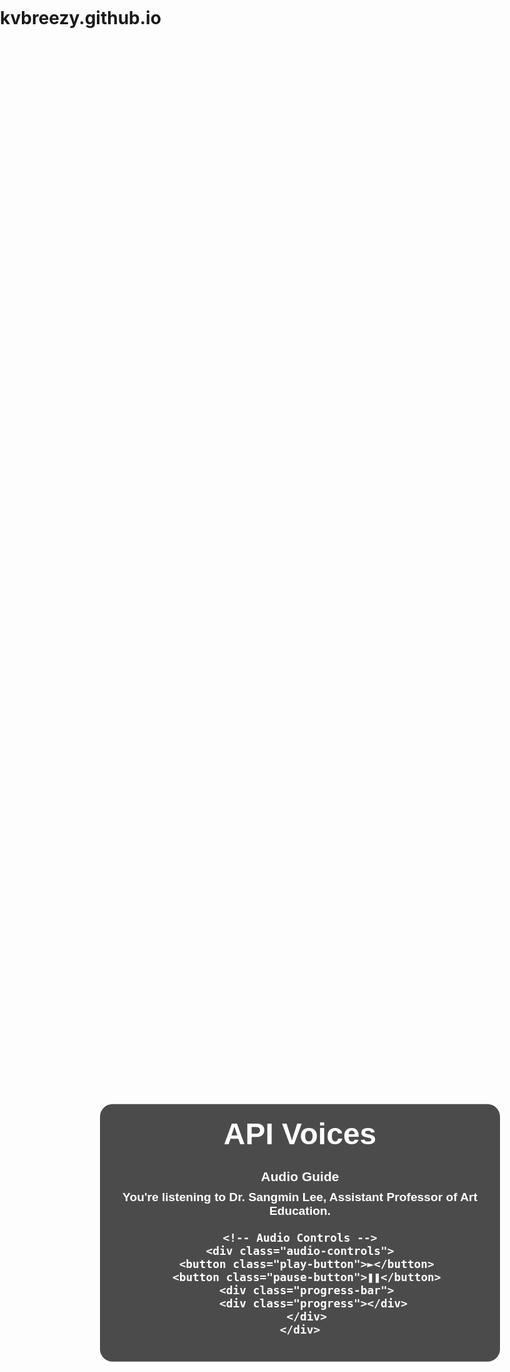 # kvbreezy.github.io
<html lang="en">
<head>
  <meta charset="UTF-8">
  <meta name="viewport" content="width=device-width, initial-scale=1.0">
  <title>API Audio Guide</title>
  <style>
    /* Set up the background photo */
    body, html {
      margin: 0;
      padding: 0;
      height: 100%;
      width: 100%;
    }

    .background {
      position: absolute;
      top: 0;
      left: 0;
      width: 100%;
      height: 100%;
      background-image: url('jiha-moon.jpg'); /* Replace with your image path */
      background-size: cover;
      background-position: center;
      filter: brightness(80%);
    }

    /* Center the text box */
    .content {
      position: absolute;
      top: 50%;
      left: 50%;
      transform: translate(-50%, -50%);
      color: white;
      text-align: center;
      font-family: Arial, sans-serif;
      padding: 20px;
      border-radius: 20px;
      background-color: rgba(0, 0, 0, 0.7);
      width: 80%;
      max-width: 600px;
    }

    .content h1 {
      font-size: 3rem;
      margin: 0;
    }

    .content p {
      font-size: 1.2rem;
      margin-top: 10px;
    }

    /* Audio controls at the bottom of the text box */
    .audio-controls {
      display: flex;
      justify-content: space-between;
      align-items: center;
      margin-top: 20px;
    }

    .play-button, .pause-button {
      background-color: #76c7c0;
      border: none;
      color: white;
      padding: 10px;
      cursor: pointer;
      font-size: 18px;
      border-radius: 50%;
    }

    .play-button {
      display: inline-block;
    }

    .pause-button {
      display: none;
    }

    .progress-bar {
      flex-grow: 1;
      margin-left: 10px;
      margin-right: 10px;
      height: 6px;
      background-color: #555;
      cursor: pointer;
      border-radius: 3px;
      position: relative;
    }

    .progress {
      width: 0;
      height: 100%;
      background-color: #76c7c0;
      border-radius: 3px;
    }

  </style>
</head>
<body>

  <!-- Background Image -->
  <div class="background"></div>

  <!-- Content Box with Text -->
  <div class="content">
    <h1>API Voices</h1>
    <h2>Audio Guide
    <p>You're listening to Dr. Sangmin Lee, Assistant Professor of Art Education.</p>

    <!-- Audio Controls -->
    <div class="audio-controls">
      <button class="play-button">►</button>
      <button class="pause-button">❚❚</button>
      <div class="progress-bar">
        <div class="progress"></div>
      </div>
    </div>
  </div>

  <!-- Audio element -->
  <audio id="audio" src="Sangmin-Lee-English.m4a" preload="auto"></audio>

  <script>
    const audio = document.getElementById('audio');
    const playButton = document.querySelector('.play-button');
    const pauseButton = document.querySelector('.pause-button');
    const progressBar = document.querySelector('.progress-bar');
    const progress = document.querySelector('.progress');

    // Play and pause buttons functionality
    playButton.addEventListener('click', () => {
      audio.play();
      playButton.style.display = 'none';
      pauseButton.style.display = 'inline-block';
    });

    pauseButton.addEventListener('click', () => {
      audio.pause();
      playButton.style.display = 'inline-block';
      pauseButton.style.display = 'none';
    });

    // Update progress bar as audio plays
    audio.addEventListener('timeupdate', () => {
      const progressPercentage = (audio.currentTime / audio.duration) * 100;
      progress.style.width = `${progressPercentage}%`;
    });

    // Seek functionality (click on progress bar)
    progressBar.addEventListener('click', (e) => {
      const clickX = e.offsetX;
      const duration = audio.duration;
      const newTime = (clickX / progressBar.offsetWidth) * duration;
      audio.currentTime = newTime;
    });
  </script>

</body>
</html>
